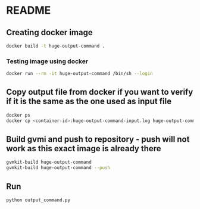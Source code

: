 # README

## Creating docker image

```bash
docker build -t huge-output-command .
```

### Testing image using docker

```bash
docker run --rm -it huge-output-command /bin/sh --login
```

## Copy output file from docker if you want to verify if it is the same as the one used as input file

```sh
docker ps
docker cp <container-id>:huge-output-command-input.log huge-output-command-output-docker.log
```

## Build gvmi and push to repository - push will not work as this exact image is already there

```bash
gvmkit-build huge-output-command
gvmkit-build huge-output-command --push
```

## Run

```bash
python output_command.py 
```
